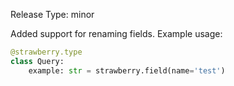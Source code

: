 Release Type: minor

Added support for renaming fields. Example usage:


```python
@strawberry.type
class Query:
    example: str = strawberry.field(name='test')
```

